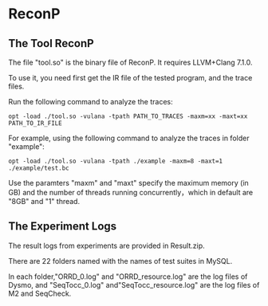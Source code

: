 # ReconP


## The Tool ReconP

The file "tool.so" is the binary file of ReconP. It requires LLVM+Clang 7.1.0.

To use it, you need first get the IR file of the tested program, and the trace files.

Run the following command to analyze the traces:
```
opt -load ./tool.so -vulana -tpath PATH_TO_TRACES -maxm=xx -maxt=xx PATH_TO_IR_FILE
```
For example, using the following command to analyze the traces in folder "example":
```
opt -load ./tool.so -vulana -tpath ./example -maxm=8 -maxt=1 ./example/test.bc
```
Use the paramters "maxm" and "maxt" specify the maximum memory (in GB) and the number of threads running concurrently，which in default are "8GB" and "1" thread.

## The Experiment Logs

The result logs from experiments are provided in Result.zip.

There are 22 folders named with the names of test suites in MySQL. 

In each folder,"ORRD_0.log"  and "ORRD_resource.log" are the log files of Dysmo, and  "SeqTocc_0.log"  and"SeqTocc_resource.log" are the log files of M2 and SeqCheck.

